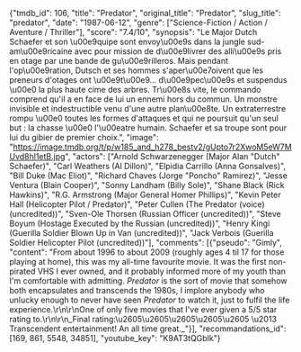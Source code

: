 {"tmdb_id": 106, "title": "Predator", "original_title": "Predator", "slug_title": "predator", "date": "1987-06-12", "genre": ["Science-Fiction / Action / Aventure / Thriller"], "score": "7.4/10", "synopsis": "Le Major Dutch Schaefer et son \u00e9quipe sont envoy\u00e9s dans la jungle sud-am\u00e9ricaine avec pour mission de d\u00e9livrer des alli\u00e9s pris en otage par une bande de gu\u00e9rilleros. Mais pendant l'op\u00e9ration, Dutsch et ses hommes s'aper\u00e7oivent que les preneurs d'otages ont \u00e9t\u00e9... d\u00e9pec\u00e9s et suspendus \u00e0 la plus haute cime des arbres. Tr\u00e8s vite, le commando comprend qu'il a en face de lui un ennemi hors du commun. Un monstre invisible et indestructible venu d'une autre plan\u00e8te. Un extraterrestre rompu \u00e0 toutes les formes d'attaques et qui ne poursuit qu'un seul but : la chasse \u00e0 l'\u00eatre humain. Schaefer et sa troupe sont pour lui du gibier de premier choix.", "image": "https://image.tmdb.org/t/p/w185_and_h278_bestv2/gUpto7r2XwoM5eW7MUvd8hl1etB.jpg", "actors": ["Arnold Schwarzenegger (Major Alan \"Dutch\" Schaefer)", "Carl Weathers (Al Dillon)", "Elpidia Carrillo (Anna Gonsalves)", "Bill Duke (Mac Eliot)", "Richard Chaves (Jorge \"Poncho\" Ramirez)", "Jesse Ventura (Blain Cooper)", "Sonny Landham (Billy Sole)", "Shane Black (Rick Hawkins)", "R.G. Armstrong (Major General Homer Phillips)", "Kevin Peter Hall (Helicopter Pilot / Predator)", "Peter Cullen (The Predator (voice) (uncredited))", "Sven-Ole Thorsen (Russian Officer (uncredited))", "Steve Boyum (Hostage Executed by the Russian (uncredited))", "Henry Kingi (Guerilla Soldier Blown Up in Van (uncredited))", "Jack Verbois (Guerilla Soldier Helicopter Pilot (uncredited))"], "comments": [{"pseudo": "Gimly", "content": "From about 1996 to about 2009 (roughly ages 4 til 17 for those playing at home), this was my all-time favourite movie. It was the first non-pirated VHS I ever owned, and it probably informed more of my youth than I'm comfortable with admitting. _Predator_ is the sort of movie that somehow both encapsulates and transcends the 1980s, I implore anybody who unlucky enough to never have seen _Predator_ to watch it, just to fulfil the life experience.\r\n\r\nOne of only five movies that I've ever given a 5/5 star rating to.\r\n\r\n_Final rating:\u2605\u2605\u2605\u2605\u2605 \u2013 Transcendent entertainment! An all time great._"}], "recommandations_id": [169, 861, 5548, 34851], "youtube_key": "K9AT3tQGbIk"}